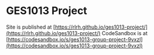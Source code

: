 # GES1013 Project

Site is published at [https://rlrh.github.io/ges1013-project/](https://rlrh.github.io/ges1013-project/)
CodeSandbox is at [https://codesandbox.io/s/ges1013-group-project-9vxzl](https://codesandbox.io/s/ges1013-group-project-9vxzl)
